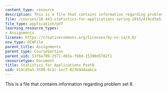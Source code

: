 ```yaml
---
content_type: resource
description: This is a file that contains information regarding problem set 8.
file: /courses/18-443-statistics-for-applications-spring-2015/419cd3a535986c3c1ec7823b944aa6ca_MIT18_443S15_Pset8.pdf
file_type: application/pdf
learning_resource_types:
- Assignments
license: https://creativecommons.org/licenses/by-nc-sa/4.0/
ocw_type: OCWFile
parent_title: Assignments
parent_type: CourseSection
parent_uid: 53f6a709-2571-d03a-f08d-15390d5782f1
resourcetype: Document
title: Statistics for Applications Pset8
uid: 419cd3a5-3598-6c3c-1ec7-823b944aa6ca
---
```

This is a file that contains information regarding problem set 8.
